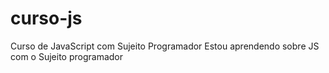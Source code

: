 # curso-js
Curso de JavaScript com Sujeito Programador 
Estou aprendendo sobre JS com o Sujeito programador